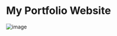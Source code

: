 # My Portfolio Website
 ![image](https://github.com/Milave-kun/myPortfolio/assets/125982535/fa52de07-a9a8-4ef2-bdc2-99539093b8c5)



